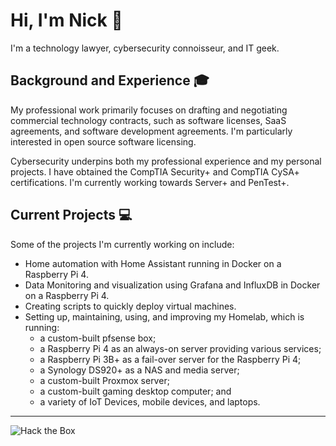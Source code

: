 # Hi, I'm Nick 👋
I'm a technology lawyer, cybersecurity connoisseur, and IT geek.

## Background and Experience :mortar_board:
My professional work primarily focuses on drafting and negotiating commercial technology contracts, such as software licenses, SaaS agreements, and software development agreements. I'm particularly interested in open source software licensing. 

Cybersecurity underpins both my professional experience and my personal projects. I have obtained the CompTIA Security+ and CompTIA CySA+ certifications. I'm currently working towards Server+ and PenTest+. 

## Current Projects :computer:
Some of the projects I'm currently working on include:
- Home automation with Home Assistant running in Docker on a Raspberry Pi 4.
- Data Monitoring and visualization using Grafana and InfluxDB in Docker on a Raspberry Pi 4.
- Creating scripts to quickly deploy virtual machines.
- Setting up, maintaining, using, and improving my Homelab, which is running:
  - a custom-built pfsense box;
  - a Raspberry Pi 4 as an always-on server providing various services;
  - a Raspberry Pi 3B+ as a fail-over server for the Raspberry Pi 4;
  - a Synology DS920+ as a NAS and media server;
  - a custom-built Proxmox server;
  - a custom-built gaming desktop computer; and
  - a variety of IoT Devices, mobile devices, and laptops.

----

![Hack the Box](http://www.hackthebox.eu/badge/image/100995)
